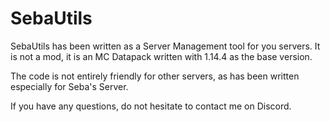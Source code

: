 # SebaUtils

SebaUtils has been written as a Server Management tool for you servers.
It is not a mod, it is an MC Datapack written with 1.14.4 as the base version.

The code is not entirely friendly for other servers, as has been written especially for Seba's Server.

If you have any questions, do not hesitate to contact me on Discord.
